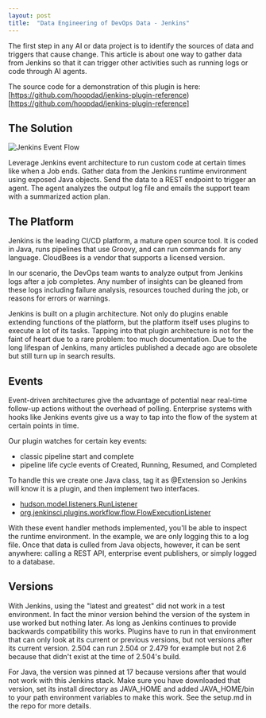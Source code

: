```yaml
---
layout: post
title:  "Data Engineering of DevOps Data - Jenkins"
---
```


The first step in any AI or data project is to identify the sources of data and triggers that cause change. This article is about one way to gather data from Jenkins so that it can trigger other activities such as running logs or code through AI agents.

The source code for a demonstration of this plugin is here: [https://github.com/hoopdad/jenkins-plugin-reference)[https://github.com/hoopdad/jenkins-plugin-reference]

## The Solution

![Jenkins Event Flow](/assets/2025/jenkins/simple-agentic-ai-flow-triggered-by-jenkins.png)

Leverage Jenkins event architecture to run custom code at certain times like when a Job ends. Gather data from the Jenkins runtime environment using exposed Java objects. Send the data to a REST endpoint to trigger an agent. The agent analyzes the output log file and emails the support team with a summarized action plan.

## The Platform

Jenkins is the leading CI/CD platform, a mature open source tool. It is coded in Java, runs pipelines that use Groovy, and can run commands for any language. CloudBees is a vendor that supports a licensed version.

In our scenario, the DevOps team wants to analyze output from Jenkins logs after a job completes. Any number of insights can be gleaned from these logs including failure analysis, resources touched during the job, or reasons for errors or warnings.

Jenkins is built on a plugin architecture. Not only do plugins enable extending functions of the platform, but the platform itself uses plugins to execute a lot of its tasks. Tapping into that plugin architecture is not for the faint of heart due to a rare problem: too much documentation. Due to the long lifespan of Jenkins, many articles published a decade ago are obsolete but still turn up in search results.

## Events

Event-driven architectures give the advantage of potential near real-time follow-up actions without the overhead of polling. Enterprise systems with hooks like Jenkins events give us a way to tap into the flow of the system at certain points in time.

Our plugin watches for certain key events:

- classic pipeline start and complete
- pipeline life cycle events of Created, Running, Resumed, and Completed

To handle this we create one Java class, tag it as @Extension so Jenkins will know it is a plugin, and then implement two interfaces.

- [hudson.model.listeners.RunListener](https://javadoc.jenkins.io/hudson/model/listeners/RunListener.html)
- [org.jenkinsci.plugins.workflow.flow.FlowExecutionListener](https://javadoc.jenkins.io/plugin/workflow-api/org/jenkinsci/plugins/workflow/flow/FlowExecutionListener.html)

With these event handler methods implemented, you'll be able to inspect the runtime environment. In the example, we are only logging this to a log file. Once that data is culled from Java objects, however, it can be sent anywhere: calling a REST API, enterprise event publishers, or simply logged to a database.

## Versions

With Jenkins, using the "latest and greatest" did not work in a test environment. In fact the minor version behind the version of the system in use worked but nothing later. As long as Jenkins continues to provide backwards compatibility this works. Plugins have to run in that environment that can only look at its current or previous versions, but not versions after its current version. 2.504 can run 2.504 or 2.479 for example but not 2.6 because that didn't exist at the time of 2.504's build.

For Java, the version was pinned at 17 because versions after that would not work with this Jenkins stack. Make sure you have downloaded that version, set its install directory as JAVA_HOME and added JAVA_HOME/bin to your path environment variables to make this work. See the setup.md in the repo for more details.